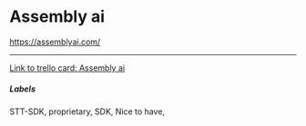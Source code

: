 # Assembly ai

https://assemblyai.com/

---

[Link to trello card: Assembly ai](https://trello.com/c/pwlO61IB)

##### Labels

STT-SDK, proprietary, SDK, Nice to have, 